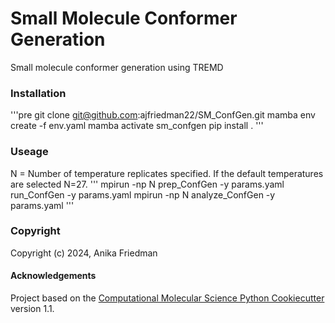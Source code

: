 Small Molecule Conformer Generation
==============================

Small molecule conformer generation using TREMD

### Installation
'''pre
git clone git@github.com:ajfriedman22/SM_ConfGen.git
mamba env create -f env.yaml
mamba activate sm_confgen
pip install .
'''

### Useage
N = Number of temperature replicates specified. If the default temperatures are selected N=27.
'''
mpirun -np N prep_ConfGen -y params.yaml
run_ConfGen -y params.yaml
mpirun -np N analyze_ConfGen -y params.yaml
'''

### Copyright

Copyright (c) 2024, Anika Friedman


#### Acknowledgements
 
Project based on the 
[Computational Molecular Science Python Cookiecutter](https://github.com/molssi/cookiecutter-cms) version 1.1.
